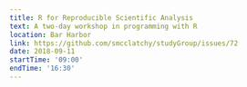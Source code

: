 ```yaml
---
title: R for Reproducible Scientific Analysis
text: A two-day workshop in programming with R
location: Bar Harbor
link: https://github.com/smcclatchy/studyGroup/issues/72
date: 2018-09-11
startTime: '09:00'
endTime: '16:30'
---
```

